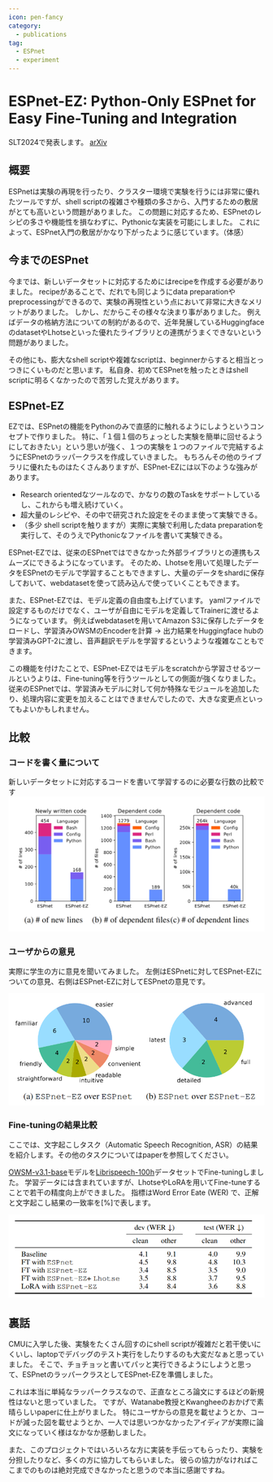 ```yaml
---
icon: pen-fancy
category:
  - publications
tag:
  - ESPnet
  - experiment
---
```


# ESPnet-EZ: Python-Only ESPnet for Easy Fine-Tuning and Integration

SLT2024で発表します。
[arXiv](https://arxiv.org/abs/2409.09506v1)


## 概要

ESPnetは実験の再現を行ったり、クラスター環境で実験を行うには非常に優れたツールですが、shell scriptの複雑さや種類の多さから、入門するための敷居がとても高いという問題がありました。
この問題に対応するため、ESPnetのレシピの多さや機能性を損なわずに、Pythonicな実装を可能にしました。
これによって、ESPnet入門の敷居がかなり下がったように感じています。（体感）


## 今までのESPnet

今までは、新しいデータセットに対応するためにはrecipeを作成する必要がありました。
recipeがあることで、だれでも同じようにdata preparationやpreprocessingができるので、実験の再現性という点において非常に大きなメリットがありました。
しかし、だからこその様々な決まり事がありました。
例えばデータの格納方法についての制約があるので、近年発展しているHuggingfaceのdatasetやLhotseといった優れたライブラリとの連携がうまくできないという問題がありました。

その他にも、膨大なshell scriptや複雑なscriptは、beginnerからすると相当とっつきにくいものだと思います。
私自身、初めてESPnetを触ったときはshell scriptに明るくなかったので苦労した覚えがあります。

## ESPnet-EZ

EZでは、ESPnetの機能をPythonのみで直感的に触れるようにしようというコンセプトで作りました。
特に、「１個１個のちょっとした実験を簡単に回せるようにしておきたい」という思いが強く、１つの実験を１つのファイルで完結するようにESPnetのラッパークラスを作成していきました。
もちろんその他のライブラリに優れたものはたくさんありますが、ESPnet-EZには以下のような強みがあります。

- Research orientedなツールなので、かなりの数のTaskをサポートしているし、これからも増え続けていく。
- 超大量のレシピや、その中で研究された設定をそのまま使って実験できる。
- （多少 shell scriptを触りますが）実際に実験で利用したdata preparationを実行して、そのうえでPythonicなファイルを書いて実験できる。

ESPnet-EZでは、従来のESPnetではできなかった外部ライブラリとの連携もスムーズにできるようになっています。
そのため、Lhotseを用いて処理したデータをESPnetのモデルで学習することもできますし、大量のデータをshardに保存しておいて、webdatasetを使って読み込んで使っていくこともできます。

また、ESPnet-EZでは、モデル定義の自由度も上げています。
yamlファイルで設定するものだけでなく、ユーザが自由にモデルを定義してTrainerに渡せるようになっています。
例えばwebdatasetを用いてAmazon S3に保存したデータをロードし、学習済みOWSMのEncoderを計算 → 出力結果をHuggingface hubの学習済みGPT-2に渡し、音声翻訳モデルを学習するというような複雑なこともできます。

この機能を付けたことで、ESPnet-EZではモデルをscratchから学習させるツールというよりは、Fine-tuning等を行うツールとしての側面が強くなりました。
従来のESPnetでは、学習済みモデルに対して何か特殊なモジュールを追加したり、処理内容に変更を加えることはできませんでしたので、大きな変更点といってもよいかもしれません。


## 比較

### コードを書く量について

新しいデータセットに対応するコードを書いて学習するのに必要な行数の比較です
![](./espnet_ez/code_lines.png)

### ユーザからの意見

実際に学生の方に意見を聞いてみました。
左側はESPnetに対してESPnet-EZについての意見、右側はESPnet-EZに対してESPnetの意見です。

![](./espnet_ez/user_feedback.png)


### Fine-tuningの結果比較

ここでは、文字起こしタスク（Automatic Speech Recognition, ASR）の結果を紹介します。その他のタスクについてはpaperを参照してください。

[OWSM-v3.1-base](espnet/owsm_v3.1_ebf_base)モデルを[Librispeech-100h](https://www.openslr.org/12)データセットでFine-tuningしました。
学習データには含まれていますが、LhotseやLoRAを用いてFine-tuneすることで若干の精度向上ができました。
指標はWord Error Eate (WER) で、正解と文字起こし結果の一致率を[%]で表します。

![](./espnet_ez/ASR_result.png)


## 裏話

CMUに入学した後、実験をたくさん回すのにshell scriptが複雑だと若干使いにくいし、laptopでデバッグのテスト実行をしたりするのも大変だなぁと思っていました。
そこで、チョチョッと書いてパッと実行できるようにしようと思って、ESPnetのラッパークラスとしてESPnet-EZを準備しました。

これは本当に単純なラッパークラスなので、正直なところ論文にするほどの新規性はないと思っていました。
ですが、Watanabe教授とKwangheeのおかげで素晴らしいpaperに仕上がりました。
特にユーザからの意見を載せようとか、コードが減った図を載せようとか、一人では思いつかなかったアイディアが実際に論文になっていく様はなかなか感動しました。

また、このプロジェクトではいろいろな方に実装を手伝ってもらったり、実験を分担したりなど、多くの方に協力してもらいました。
彼らの協力がなければここまでのものは絶対完成できなかったと思うので本当に感謝ですね。
